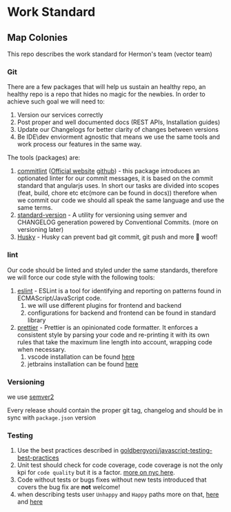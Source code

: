 # Work Standard

## Map Colonies

This repo describes the work standard for Hermon's team (vector team)

### Git
There are a few packages that will help us sustain an healthy repo, an healthy repo is
a repo that hides no magic for the newbies.
In order to achieve such goal we will need to:

1. Version our services correctly
2. Post proper and well documented docs (REST APIs, Installation guides)
3. Update our Changelogs for better clarity of changes between versions
4. Be IDE\dev enviorment agnostic that means we use the same tools and work process our features in the same way.

The tools (packages) are:
1. [commitlint](https://www.npmjs.com/package/@commitlint/cli) ([Official website](https://commitlint.js.org/#/) [github](https://github.com/conventional-changelog/commitlint)) - this package introduces an optionated linter for our commit messages, it is based on the commit standard that angularjs uses. In short our tasks are divided into scopes (feat, build, chore etc etc(more can be found in docs)) therefore when we commit our code we should all speak the same language and use the same terms.
2. [standard-version](https://www.npmjs.com/package/standard-version) - A utility for versioning using semver and CHANGELOG generation powered by Conventional Commits. (more on versioning later)
3. [Husky](https://www.npmjs.com/package/husky) - Husky can prevent bad git commit, git push and more 🐶 woof!


### lint

Our code should be linted and styled under the same standards, therefore we will force our code style with the following tools:

1. [eslint](https://www.npmjs.com/package/eslint) - ESLint is a tool for identifying and reporting on patterns found in ECMAScript/JavaScript code.
   1. we will use different plugins for frontend and backend
   2. configurations for backend and frontend can be found in standard library
2. [prettier](https://prettier.io/) - Prettier is an opinionated code formatter. It enforces a consistent style by parsing your code and re-printing it with its own rules that take the maximum line length into account, wrapping code when necessary.
   1. vscode installation can be found [here](https://marketplace.visualstudio.com/items?itemName=esbenp.prettier-vscode#:~:text=Prettier%20Formatter%20for%20Visual%20Studio,account%2C%20wrapping%20code%20when%20necessary.)
   2. jetbrains installation can be found [here](https://plugins.jetbrains.com/plugin/10456-prettier)

### Versioning

we use [semver2](https://semver.org/)

Every release should contain the proper git tag, changelog and should be in sync with `package.json` version

### Testing
1. Use the best practices described in [goldbergyoni/javascript-testing-best-practices](https://github.com/goldbergyoni/javascript-testing-best-practices#clap-doing-it-right-example-testing-many-input-permutations-with-fast-check)
2. Unit test should check for code coverage, code coverage is not the only kpi for `code quality` but it is a factor. [more on nyc here](https://www.npmjs.com/package/nyc).
3. Code without tests or bugs fixes without new tests introduced that covers the bug fix are **not** welcome!
4. when describing tests user `Unhappy` and `Happy` paths more on that, [here](https://en.wikipedia.org/wiki/Happy_path) and [here](https://www.h2kinfosys.com/blog/happy-path-testing/)


